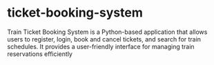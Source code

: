 # ticket-booking-system
Train Ticket Booking System is a Python-based application that allows users to register, login, book and cancel tickets, and search for train schedules. It provides a user-friendly interface for managing train reservations efficiently
